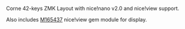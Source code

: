 Corne 42-keys ZMK Layout with nice!nano v2.0 and nice!view support.

Also includes [M165437](https://github.com/M165437/nice-view-gem) nice!view gem module for display.
